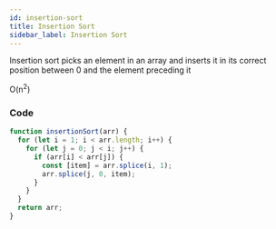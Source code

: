 ```yaml
---
id: insertion-sort
title: Insertion Sort
sidebar_label: Insertion Sort
---
```


Insertion sort picks an element in an array and inserts it in its correct position between 0 and the element preceding it

O(n<sup>2</sup>)

### Code

```js
function insertionSort(arr) {
  for (let i = 1; i < arr.length; i++) {
    for (let j = 0; j < i; j++) {
      if (arr[i] < arr[j]) {
        const [item] = arr.splice(i, 1);
        arr.splice(j, 0, item);
      }
    }
  }
  return arr;
}
```
